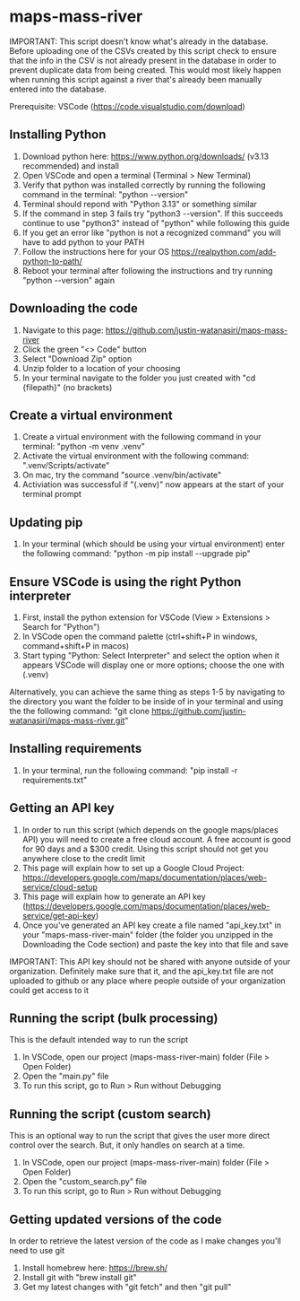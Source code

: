  # maps-mass-river

  IMPORTANT: This script doesn't know what's already in the database. Before uploading one of the CSVs created by this script check to ensure that the info in the CSV is not already present in the database in order to prevent duplicate data from being created. This would most likely happen when running this script against a river that's already been manually entered into the database.

  Prerequisite: VSCode (https://code.visualstudio.com/download)

 ## Installing Python
1. Download python here: https://www.python.org/downloads/ (v3.13 recommended) and install
2. Open VSCode and open a terminal (Terminal > New Terminal)
3. Verify that python was installed correctly by running the following command in the terminal: "python --version"
4. Terminal should repond with "Python 3.13" or something similar
5. If the command in step 3 fails try "python3 --version". If this succeeds continue to use "python3" instead of "python" while following this guide
6. If you get an error like "python is not a recognized command" you will have to add python to your PATH
7. Follow the instructions here for your OS https://realpython.com/add-python-to-path/
8. Reboot your terminal after following the instructions and try running "python --version" again

## Downloading the code
1. Navigate to this page: https://github.com/justin-watanasiri/maps-mass-river
2. Click the green "<> Code" button
3. Select "Download Zip" option
4. Unzip folder to a location of your choosing
5. In your terminal navigate to the folder you just created with "cd {filepath}" (no brackets)

## Create a virtual environment
1. Create a virtual environment with the following command in your terminal: "python -m venv .venv"
2. Activate the virtual environment with the following command: ".venv/Scripts/activate"
3. On mac, try the command "source .venv/bin/activate"
4. Activiation was successful if "(.venv)" now appears at the start of your terminal prompt

## Updating pip
1. In your terminal (which should be using your virtual environment) enter the following command: "python -m pip install --upgrade pip"

## Ensure VSCode is using the right Python interpreter
1. First, install the python extension for VSCode (View > Extensions > Search for "Python")
2. In VSCode open the command palette (ctrl+shift+P in windows, command+shift+P in macos)
3. Start typing "Python: Select Interpreter" and select the option when it appears
VSCode will display one or more options; choose the one with (.venv)

Alternatively, you can achieve the same thing as steps 1-5 by navigating to the directory you want the folder to be inside of in your terminal and using the the following command: "git clone https://github.com/justin-watanasiri/maps-mass-river.git"

## Installing requirements
1. In your terminal, run the following command: "pip install -r requirements.txt"

## Getting an API key
1. In order to run this script (which depends on the google maps/places API) you will need to create a free cloud account. A free account is good for 90 days and a $300 credit. Using this script should not get you anywhere close to the credit limit 
2. This page will explain how to set up a Google Cloud Project: https://developers.google.com/maps/documentation/places/web-service/cloud-setup
3. This page will explain how to generate an API key (https://developers.google.com/maps/documentation/places/web-service/get-api-key)
4. Once you've generated an API key create a file named "api_key.txt" in your "maps-mass-river-main" folder (the folder you unzipped in the Downloading the Code section) and paste the key into that file and save

IMPORTANT: This API key should not be shared with anyone outside of your organization. Definitely make sure that it, and the api_key.txt file are not uploaded to github or any place where people outside of your organization could get access to it

## Running the script (bulk processing)
This is the default intended way to run the script
1. In VSCode, open our project (maps-mass-river-main) folder (File > Open Folder)
2. Open the "main.py" file
3. To run this script, go to Run > Run without Debugging

## Running the script (custom search)
This is an optional way to run the script that gives the user more direct control over the search. But, it only handles on search at a time.
1. In VSCode, open our project (maps-mass-river-main) folder (File > Open Folder)
2. Open the "custom_search.py" file
3. To run this script, go to Run > Run without Debugging

## Getting updated versions of the code
In order to retrieve the latest version of the code as I make changes you'll need to use git
1. Install homebrew here: https://brew.sh/
2. Install git with "brew install git"
3. Get my latest changes with "git fetch" and then "git pull"